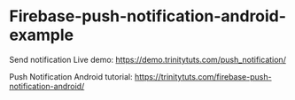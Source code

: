# Firebase-push-notification-android-example
Send notification Live demo: https://demo.trinitytuts.com/push_notification/

Push Notification Android tutorial: https://trinitytuts.com/firebase-push-notification-android/
